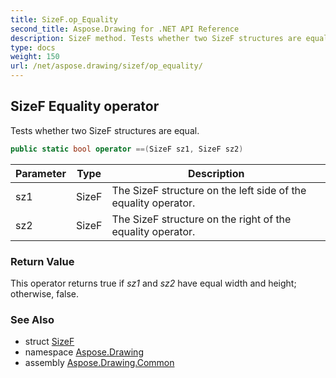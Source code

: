 ```yaml
---
title: SizeF.op_Equality
second_title: Aspose.Drawing for .NET API Reference
description: SizeF method. Tests whether two SizeF structures are equal
type: docs
weight: 150
url: /net/aspose.drawing/sizef/op_equality/
---
```

## SizeF Equality operator

Tests whether two SizeF structures are equal.

```csharp
public static bool operator ==(SizeF sz1, SizeF sz2)
```

| Parameter | Type | Description |
| --- | --- | --- |
| sz1 | SizeF | The SizeF structure on the left side of the equality operator. |
| sz2 | SizeF | The SizeF structure on the right of the equality operator. |

### Return Value

This operator returns true if *sz1* and *sz2* have equal width and height; otherwise, false.

### See Also

* struct [SizeF](../)
* namespace [Aspose.Drawing](../../sizef/)
* assembly [Aspose.Drawing.Common](../../../)


